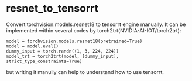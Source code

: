# resnet_to_tensorrt
Convert torchvision.models.resnet18 to tensorrt engine manually.
It can be implemented within several codes by torch2trt(NVIDIA-AI-IOT/torch2trt):
```
model = torchvision.models.resnet18(pretrained=True)
model = model.eval()
dummy_input = torch.randn((1, 3, 224, 224))
model_trt = torch2trt(model, [dummy_input], strict_type_constraints=True)
```
but writing it manully can help to understand how to use tensorrt.
